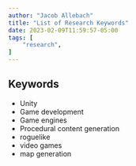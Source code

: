 ```yaml
---
author: "Jacob Allebach"
title: "List of Research Keywords"
date: 2023-02-09T11:59:57-05:00
tags: [
    "research",
]
---
```


## Keywords

- Unity
- Game development
- Game engines
- Procedural content generation
- roguelike
- video games
- map generation
